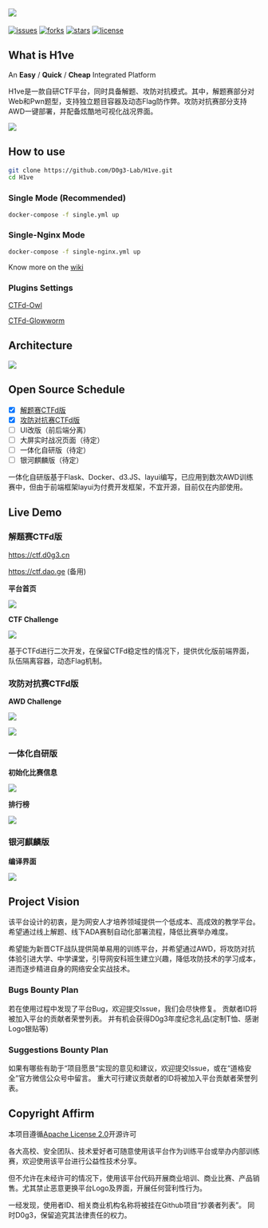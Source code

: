 ![](./docs/img/hive-logo.jpg)
====
[![issues](https://img.shields.io/github/issues/D0g3-Lab/H1ve)](https://github.com/D0g3-Lab/H1ve/issues) [![forks](https://img.shields.io/github/forks/D0g3-Lab/H1ve)]() [![stars](https://img.shields.io/github/stars/D0g3-Lab/H1ve)]() [![license](https://img.shields.io/github/license/D0g3-Lab/H1ve)]()

## What is H1ve
An **Easy** / **Quick** / **Cheap** Integrated Platform

H1ve是一款自研CTF平台，同时具备解题、攻防对抗模式。其中，解题赛部分对Web和Pwn题型，支持独立题目容器及动态Flag防作弊。攻防对抗赛部分支持AWD一键部署，并配备炫酷地可视化战况界面。

![](./docs/img/H1ve-Demo-AWD_shrink.png)

## How to use

```bash
git clone https://github.com/D0g3-Lab/H1ve.git
cd H1ve
```

### Single Mode (Recommended)

```bash
docker-compose -f single.yml up
```

### Single-Nginx Mode

```bash
docker-compose -f single-nginx.yml up
```

Know more on the [wiki](https://github.com/D0g3-Lab/H1ve/wiki)

### Plugins Settings

[CTFd-Owl](https://github.com/D0g3-Lab/H1ve/tree/master/CTFd/plugins/ctfd-owl)

[CTFd-Glowworm](https://github.com/D0g3-Lab/H1ve/tree/master/CTFd/plugins/ctfd_glowworm)


## Architecture
![](./docs/img/H1ve-Main_shrink.png)

## Open Source Schedule

- [x] [解题赛CTFd版](https://github.com/D0g3-Lab/H1ve/tree/master/CTFd/plugins/ctfd-owl)
- [x] [攻防对抗赛CTFd版](https://github.com/D0g3-Lab/H1ve/tree/master/CTFd/plugins/ctfd_glowworm)
- [ ] UI改版（前后端分离）
- [ ] 大屏实时战况页面（待定）
- [ ] 一体化自研版（待定）
- [ ] 银河麒麟版（待定）

一体化自研版基于Flask、Docker、d3.JS、layui编写，已应用到数次AWD训练赛中，但由于前端框架layui为付费开发框架，不宜开源，目前仅在内部使用。

## Live Demo

### 解题赛CTFd版
https://ctf.d0g3.cn

https://ctf.dao.ge (备用)

**平台首页**

![](./docs/img/H1ve-Demo-index_shrink.png)

**CTF Challenge**

![](./docs/img/H1ve-Demo-CTF_shrink.png)

基于CTFd进行二次开发，在保留CTFd稳定性的情况下，提供优化版前端界面，队伍隔离容器，动态Flag机制。

### 攻防对抗赛CTFd版

**AWD Challenge** 

![](./docs/img/H1ve-Demo-AWD_shrink.png)

![](./docs/img/H1ve-Demo-AWD-Scoreboard_shrink.png)

### 一体化自研版

**初始化比赛信息** 

![](./docs/img/ADA-config.jpg)

**排行榜** 

![](./docs/img/ADA-scorelist.jpg)

### 银河麒麟版

**编译界面** 

![](./docs/img/ADA-compile.jpg)

## Project Vision
该平台设计的初衷，是为网安人才培养领域提供一个低成本、高成效的教学平台。希望通过线上解题、线下ADA赛制自动化部署流程，降低比赛举办难度。

希望能为新晋CTF战队提供简单易用的训练平台，并希望通过AWD，将攻防对抗体验引进大学、中学课堂，引导网安科班生建立兴趣，降低攻防技术的学习成本，进而逐步精进自身的网络安全实战技术。 

### Bugs Bounty Plan
若在使用过程中发现了平台Bug，欢迎提交Issue，我们会尽快修复。
贡献者ID将被加入平台的贡献者荣誉列表。
并有机会获得D0g3年度纪念礼品(定制T恤、感谢Logo银贴等)

### Suggestions Bounty Plan
如果有哪些有助于“项目愿景”实现的意见和建议，欢迎提交Issue，或在“道格安全”官方微信公众号中留言。
重大可行建议贡献者的ID将被加入平台贡献者荣誉列表。

## Copyright Affirm
本项目遵循[Apache License 2.0](https://github.com/D0g3-Lab/H1ve/blob/master/LICENSE)开源许可

各大高校、安全团队、技术爱好者可随意使用该平台作为训练平台或举办内部训练赛，欢迎使用该平台进行公益性技术分享。

但不允许在未经许可的情况下，使用该平台代码开展商业培训、商业比赛、产品销售。尤其禁止恶意更换平台Logo及界面，开展任何营利性行为。

一经发现，使用者ID、相关商业机构名称将被挂在Github项目“抄袭者列表”。
同时D0g3，保留追究其法律责任的权力。